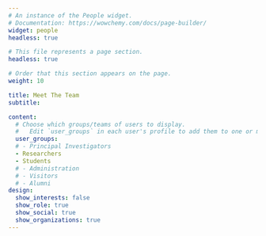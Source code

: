 ```yaml
---
# An instance of the People widget.
# Documentation: https://wowchemy.com/docs/page-builder/
widget: people
headless: true

# This file represents a page section.
headless: true

# Order that this section appears on the page.
weight: 10

title: Meet The Team
subtitle:

content:
  # Choose which groups/teams of users to display.
  #   Edit `user_groups` in each user's profile to add them to one or more of these groups.
  user_groups:
  # - Principal Investigators
  - Researchers
  - Students
  # - Administration
  # - Visitors
  # - Alumni
design:
  show_interests: false
  show_role: true
  show_social: true
  show_organizations: true
---
```


